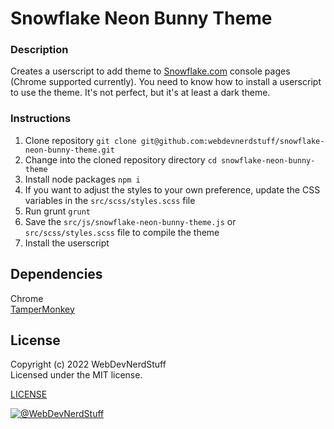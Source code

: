 
# Snowflake Neon Bunny Theme

### Description

Creates a userscript to add theme to [Snowflake.com](https://www.snowflake.com/) console pages (Chrome supported currently). You need to know how to install a userscript to use the theme. It's not perfect, but it's at least a dark theme.

### Instructions

1. Clone repository `git clone git@github.com:webdevnerdstuff/snowflake-neon-bunny-theme.git`
2. Change into the cloned repository directory `cd snowflake-neon-bunny-theme`
3. Install node packages `npm i`
4. If you want to adjust the styles to your own preference, update the CSS variables in the `src/scss/styles.scss` file
5. Run grunt `grunt`
6. Save the `src/js/snowflake-neon-bunny-theme.js` or `src/scss/styles.scss` file to compile the theme
7. Install the userscript

## Dependencies

Chrome  
[TamperMonkey](https://www.tampermonkey.net/)


## License

Copyright (c) 2022 WebDevNerdStuff  
Licensed under the MIT license.

[LICENSE](https://github.com/webdevnerdstuff/snowflake-neon-bunny-theme/blob/master/LICENSE.md)

[![@WebDevNerdStuff](https://img.shields.io/badge/github-webdevnerdstuff-brightgreen.svg)](https://github.com/webdevnerdstuff)
